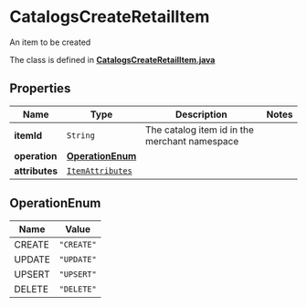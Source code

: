 

# CatalogsCreateRetailItem

An item to be created

The class is defined in **[CatalogsCreateRetailItem.java](../../src/main/java/org/openapitools/model/CatalogsCreateRetailItem.java)**

## Properties

Name | Type | Description | Notes
------------ | ------------- | ------------- | -------------
**itemId** | `String` | The catalog item id in the merchant namespace | 
**operation** | [**OperationEnum**](#OperationEnum) |  | 
**attributes** | [`ItemAttributes`](ItemAttributes.md) |  | 


## OperationEnum

Name | Value
---- | -----
CREATE | `"CREATE"`
UPDATE | `"UPDATE"`
UPSERT | `"UPSERT"`
DELETE | `"DELETE"`



